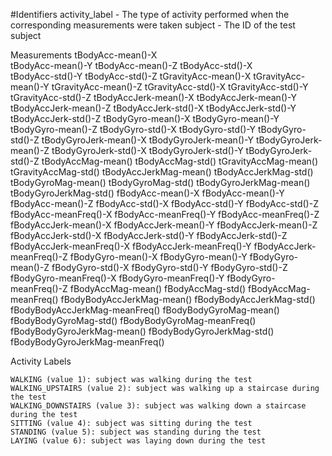 
#Identifiers
    activity_label - The type of activity performed when the corresponding measurements were taken
    subject - The ID of the test subject

Measurements
    tBodyAcc-mean()-X	
    tBodyAcc-mean()-Y
    tBodyAcc-mean()-Z
    tBodyAcc-std()-X	
    tBodyAcc-std()-Y
    tBodyAcc-std()-Z
    tGravityAcc-mean()-X
    tGravityAcc-mean()-Y
    tGravityAcc-mean()-Z
    tGravityAcc-std()-X
    tGravityAcc-std()-Y
    tGravityAcc-std()-Z
    tBodyAccJerk-mean()-X
    tBodyAccJerk-mean()-Y
    tBodyAccJerk-mean()-Z
    tBodyAccJerk-std()-X
    tBodyAccJerk-std()-Y
    tBodyAccJerk-std()-Z
    tBodyGyro-mean()-X
    tBodyGyro-mean()-Y
    tBodyGyro-mean()-Z
    tBodyGyro-std()-X
    tBodyGyro-std()-Y
    tBodyGyro-std()-Z
    tBodyGyroJerk-mean()-X
    tBodyGyroJerk-mean()-Y
    tBodyGyroJerk-mean()-Z
    tBodyGyroJerk-std()-X
    tBodyGyroJerk-std()-Y
    tBodyGyroJerk-std()-Z
    tBodyAccMag-mean()
    tBodyAccMag-std()
    tGravityAccMag-mean()
    tGravityAccMag-std()
    tBodyAccJerkMag-mean()
    tBodyAccJerkMag-std()
    tBodyGyroMag-mean()
    tBodyGyroMag-std()
    tBodyGyroJerkMag-mean()
    tBodyGyroJerkMag-std()
    fBodyAcc-mean()-X
    fBodyAcc-mean()-Y    
    fBodyAcc-mean()-Z
    fBodyAcc-std()-X
    fBodyAcc-std()-Y
    fBodyAcc-std()-Z
    fBodyAcc-meanFreq()-X
    fBodyAcc-meanFreq()-Y
    fBodyAcc-meanFreq()-Z
    fBodyAccJerk-mean()-X
    fBodyAccJerk-mean()-Y
    fBodyAccJerk-mean()-Z
    fBodyAccJerk-std()-X
    fBodyAccJerk-std()-Y
    fBodyAccJerk-std()-Z
    fBodyAccJerk-meanFreq()-X
    fBodyAccJerk-meanFreq()-Y
    fBodyAccJerk-meanFreq()-Z
    fBodyGyro-mean()-X
    fBodyGyro-mean()-Y
    fBodyGyro-mean()-Z
    fBodyGyro-std()-X
    fBodyGyro-std()-Y
    fBodyGyro-std()-Z
    fBodyGyro-meanFreq()-X
    fBodyGyro-meanFreq()-Y
    fBodyGyro-meanFreq()-Z
    fBodyAccMag-mean()
    fBodyAccMag-std()
    fBodyAccMag-meanFreq()
    fBodyBodyAccJerkMag-mean()
    fBodyBodyAccJerkMag-std()
    fBodyBodyAccJerkMag-meanFreq()
    fBodyBodyGyroMag-mean()
    fBodyBodyGyroMag-std()
    fBodyBodyGyroMag-meanFreq()
    fBodyBodyGyroJerkMag-mean()
    fBodyBodyGyroJerkMag-std()
    fBodyBodyGyroJerkMag-meanFreq()

Activity Labels

    WALKING (value 1): subject was walking during the test
    WALKING_UPSTAIRS (value 2): subject was walking up a staircase during the test
    WALKING_DOWNSTAIRS (value 3): subject was walking down a staircase during the test
    SITTING (value 4): subject was sitting during the test
    STANDING (value 5): subject was standing during the test
    LAYING (value 6): subject was laying down during the test
